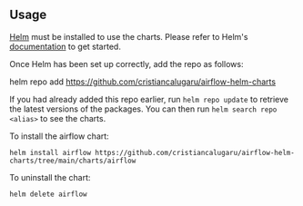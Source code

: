 ## Usage

[Helm](https://helm.sh) must be installed to use the charts.  Please refer to
Helm's [documentation](https://helm.sh/docs) to get started.

Once Helm has been set up correctly, add the repo as follows:

  helm repo add https://github.com/cristiancalugaru/airflow-helm-charts

If you had already added this repo earlier, run `helm repo update` to retrieve
the latest versions of the packages.  You can then run `helm search repo
<alias>` to see the charts.

To install the airflow chart:

    helm install airflow https://github.com/cristiancalugaru/airflow-helm-charts/tree/main/charts/airflow

To uninstall the chart:

    helm delete airflow
